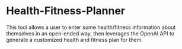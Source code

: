 # Health-Fitness-Planner
This tool allows a user to enter some health/fitness information about themselves in an open-ended way, then leverages the OpenAI API to generate a customized health and fitness plan for them.
